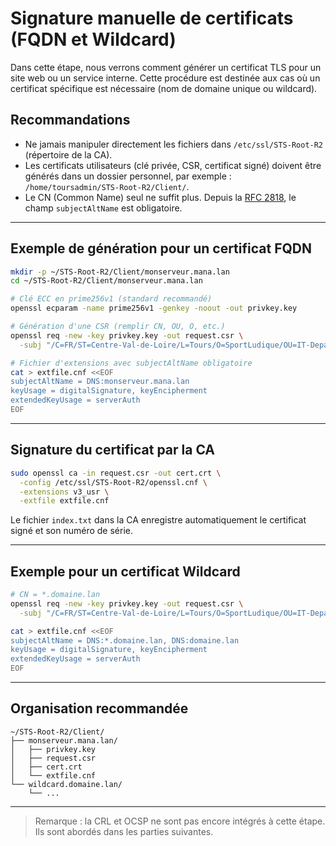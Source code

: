 # Signature manuelle de certificats (FQDN et Wildcard)

Dans cette étape, nous verrons comment générer un certificat TLS pour un site web ou un service interne. Cette procédure est destinée aux cas où un certificat spécifique est nécessaire (nom de domaine unique ou wildcard).

## Recommandations

* Ne jamais manipuler directement les fichiers dans `/etc/ssl/STS-Root-R2` (répertoire de la CA).
* Les certificats utilisateurs (clé privée, CSR, certificat signé) doivent être générés dans un dossier personnel, par exemple :
  `/home/toursadmin/STS-Root-R2/Client/`.
* Le CN (Common Name) seul ne suffit plus. Depuis la [RFC 2818](https://datatracker.ietf.org/doc/html/rfc2818), le champ `subjectAltName` est obligatoire.

---

## Exemple de génération pour un certificat FQDN

```bash
mkdir -p ~/STS-Root-R2/Client/monserveur.mana.lan
cd ~/STS-Root-R2/Client/monserveur.mana.lan

# Clé ECC en prime256v1 (standard recommandé)
openssl ecparam -name prime256v1 -genkey -noout -out privkey.key

# Génération d'une CSR (remplir CN, OU, O, etc.)
openssl req -new -key privkey.key -out request.csr \
  -subj "/C=FR/ST=Centre-Val-de-Loire/L=Tours/O=SportLudique/OU=IT-Departement/CN=monserveur.mana.lan"

# Fichier d'extensions avec subjectAltName obligatoire
cat > extfile.cnf <<EOF
subjectAltName = DNS:monserveur.mana.lan
keyUsage = digitalSignature, keyEncipherment
extendedKeyUsage = serverAuth
EOF
```

---

## Signature du certificat par la CA

```bash
sudo openssl ca -in request.csr -out cert.crt \
  -config /etc/ssl/STS-Root-R2/openssl.cnf \
  -extensions v3_usr \
  -extfile extfile.cnf
```

Le fichier `index.txt` dans la CA enregistre automatiquement le certificat signé et son numéro de série.

---

## Exemple pour un certificat Wildcard

```bash
# CN = *.domaine.lan
openssl req -new -key privkey.key -out request.csr \
  -subj "/C=FR/ST=Centre-Val-de-Loire/L=Tours/O=SportLudique/OU=IT-Departement/CN=*.domaine.lan"

cat > extfile.cnf <<EOF
subjectAltName = DNS:*.domaine.lan, DNS:domaine.lan
keyUsage = digitalSignature, keyEncipherment
extendedKeyUsage = serverAuth
EOF
```

---

## Organisation recommandée

```
~/STS-Root-R2/Client/
├── monserveur.mana.lan/
│   ├── privkey.key
│   ├── request.csr
│   ├── cert.crt
│   └── extfile.cnf
└── wildcard.domaine.lan/
    └── ...
```

---

> Remarque : la CRL et OCSP ne sont pas encore intégrés à cette étape. Ils sont abordés dans les parties suivantes.